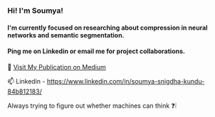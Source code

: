 ### Hi! I'm Soumya! 
#### I'm currently focused on researching about compression in neural networks and semantic segmentation. 
#### Ping me on Linkedin or email me for project collaborations.

💬 [Visit My Publication on Medium](https://medium.com/data-science-community-srm)


📫 Linkedin - https://www.linkedin.com/in/soumya-snigdha-kundu-84b812183/

Always trying to figure out whether machines can think :question::grey_exclamation:

<!--
**aymuos15/aymuos15** is a ✨ _special_ ✨ repository because its `README.md` (this file) appears on your GitHub profile.

Here are some ideas to get you started:

- 🔭 I’m currently working on ...
- 🌱 I’m currently learning ...
- 👯 I’m looking to collaborate on ...
- 🤔 I’m looking for help with ...

-  How to reach me: ...
- 😄 Pronouns: ...
- ⚡ Fun fact: ...
-->
